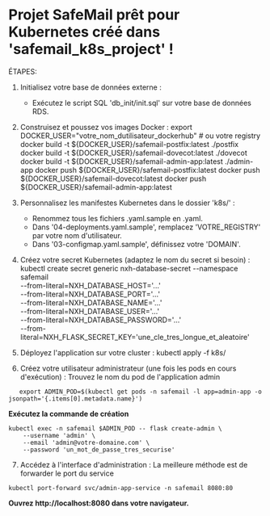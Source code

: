 
# Projet SafeMail prêt pour Kubernetes créé dans 'safemail_k8s_project' ! 

ÉTAPES:

1. Initialisez votre base de données externe :
   - Exécutez le script SQL 'db_init/init.sql' sur votre base de données RDS.

2. Construisez et poussez vos images Docker :
   export DOCKER_USER="votre_nom_dutilisateur_dockerhub" # ou votre registry
   docker build -t ${DOCKER_USER}/safemail-postfix:latest ./postfix
   docker build -t ${DOCKER_USER}/safemail-dovecot:latest ./dovecot
   docker build -t ${DOCKER_USER}/safemail-admin-app:latest ./admin-app
   docker push ${DOCKER_USER}/safemail-postfix:latest
   docker push ${DOCKER_USER}/safemail-dovecot:latest
   docker push ${DOCKER_USER}/safemail-admin-app:latest

3. Personnalisez les manifestes Kubernetes dans le dossier 'k8s/' :
   - Renommez tous les fichiers .yaml.sample en .yaml.
   - Dans '04-deployments.yaml.sample', remplacez 'VOTRE_REGISTRY' par votre nom d'utilisateur.
   - Dans '03-configmap.yaml.sample', définissez votre 'DOMAIN'.

4. Créez votre secret Kubernetes (adaptez le nom du secret si besoin) :
   kubectl create secret generic nxh-database-secret --namespace safemail \
     --from-literal=NXH_DATABASE_HOST='...' \
     --from-literal=NXH_DATABASE_PORT='...' \
     --from-literal=NXH_DATABASE_NAME='...' \
     --from-literal=NXH_DATABASE_USER='...' \
     --from-literal=NXH_DATABASE_PASSWORD='...' \
     --from-literal=NXH_FLASK_SECRET_KEY='une_cle_tres_longue_et_aleatoire'

5. Déployez l'application sur votre cluster :
   kubectl apply -f k8s/

6. Créez votre utilisateur administrateur (une fois les pods en cours d'exécution) :
   Trouvez le nom du pod de l'application admin

```
   export ADMIN_POD=$(kubectl get pods -n safemail -l app=admin-app -o jsonpath='{.items[0].metadata.name}')
```

   **Exécutez la commande de création**

```
kubectl exec -n safemail $ADMIN_POD -- flask create-admin \
    --username 'admin' \
    --email 'admin@votre-domaine.com' \
    --password 'un_mot_de_passe_tres_securise'
```

7. Accédez à l'interface d'administration :
   La meilleure méthode est de forwarder le port du service

```
kubectl port-forward svc/admin-app-service -n safemail 8080:80
```
   
**Ouvrez http://localhost:8080 dans votre navigateur.**
